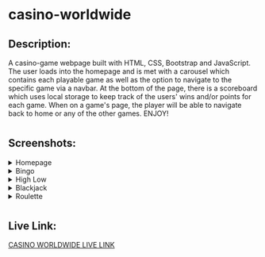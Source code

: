 # casino-worldwide

## Description:
A casino-game webpage built with HTML, CSS, Bootstrap and JavaScript.  The user loads into the homepage and is met with a carousel which contains each playable game as well as the option to navigate to the specific game via a navbar.  At the bottom of the page, there is a scoreboard which uses local storage to keep track of the users' wins and/or points for each game.  When on a game's page, the player will be able to navigate back to home or any of the other games.  ENJOY!

#

## Screenshots: 

<details>
<summary>Homepage</summary>

![Web Screenshot](![Alt text](screenshots/homepage.png))
</details>

<details>
<summary>Bingo</summary>

![Web Screenshot](![Alt text](screenshots/bingo.png))
</details>
<details>
<summary>High Low</summary>

![Web Screenshot](![Alt text](screenshots/highlow.png))
</details>
<details>
<summary>Blackjack</summary>

![Web Screenshot](![Alt text](screenshots/blackjack.png))
</details>
<details>
<summary>Roulette</summary>

![Web Screenshot](![Alt text](screenshots/roulette.png))
</details>

#

## Live Link:
[CASINO WORLDWIDE LIVE LINK ](https://snerowski.github.io/casino-worldwide/)

#

